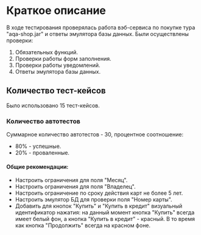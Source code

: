 # Краткое описание
В ходе тестирования проверялась работа вэб-сервиса по покупке тура "aqa-shop.jar" и ответы эмулятора базы данных.
Были осуществлены проверки:
1. Обязательных функций.
2. Проверки работы форм заполнения.
3. Проверки работы уведомлений.
4. Ответы эмулятора базы данных.
## Количество тест-кейсов
Было использовано 15 тест-кейсов.
### Количество автотестов
Суммарное количество автотестов - 30, процентное соотношение:
- 80% - успешные.
- 20% - проваленные.
#### Общие рекомендации:
- Настроить ограничения для поля "Месяц".
- Настроить ограничения для поля "Владелец".
- Настроить ограничение по сроку действия карт не более 5 лет.
- Настроить эмулятор БД для проверки поля "Номер карты".
- Добавить для кнопок "Купить" и "Купить в кредит" визуальный идентификатор нажатия: на данный момент кнопка "Купить" всегда имеет белый фон, а кнопка "Купить в кредит" - красный. В то время как кнопка "Продолжить" всегда на красном фоне.